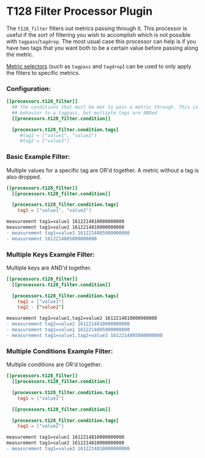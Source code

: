 # T128 Filter Processor Plugin

The `t128_filter` filters out metrics passing through it. This processor is useful if the sort of filtering you wish to accomplish which is not possible with `tagpass`/`tagdrop`. The most usual case this processor can help is if you have two tags that you want both to be a certain value before passing along the metric.

[Metric selectors](docs/CONFIGURATION.md#selectors) (such as `tagpass` and `tagdrop`) can be used to only apply the filters to specific metrics.

### Configuration:

```toml
[[processors.t128_filter]]
  ## The conditions that must be met to pass a metric through. This is similar
  ## behavior to a tagpass, but multiple tags are ANDed
  [[processors.t128_filter.condition]]

  [processors.t128_filter.condition.tags]
     #tag1 = ["value1", "value2"]
     #tag2 = ["value3"]
```

### Basic Example Filter:

Multiple values for a specific tag are OR'd together. A metric without a tag is also dropped.

```toml
[[processors.t128_filter]]
  [[processors.t128_filter.condition]]

  [processors.t128_filter.condition.tags]
    tag1 = ["value1", "value2"]
```

```diff
measurement tag1=value1 1612214810000000000
measurement tag1=value2 1612214810000000000
- measurement tag1=value3 1612214805000000000
- measurement 1612214805000000000
```

### Multiple Keys Example Filter:

Multiple keys are AND'd together.

```toml
[[processors.t128_filter]]
  [[processors.t128_filter.condition]]

  [processors.t128_filter.condition.tags]
    tag1 = ["value1"]
    tag2 - ["value2"]
```

```diff
measurement tag1=value1,tag2=value2 1612214810000000000
- measurement tag2=value2 1612214810000000000
- measurement tag1=value1 1612214805000000000
- measurement tag1=value1,tag2=value3 1612214805000000000
```

### Multiple Conditions Example Filter:

Multiple conditions are OR'd together.

```toml
[[processors.t128_filter]]
  [[processors.t128_filter.condition]]

  [processors.t128_filter.condition.tags]
    tag1 = ["value1"]

  [[processors.t128_filter.condition]]

  [processors.t128_filter.condition.tags]
    tag1 = ["value2"]
```

```diff
measurement tag1=value1 1612214810000000000
measurement tag1=value2 1612214810000000000
- measurement tag1=value3 1612214810000000000
```
